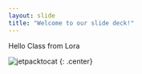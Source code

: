 ```yaml
---
layout: slide
title: "Welcome to our slide deck!"
---
```


Hello Class from Lora

![jetpacktocat](https://octodex.github.com/images/jetpacktocat.png)
{: .center}
